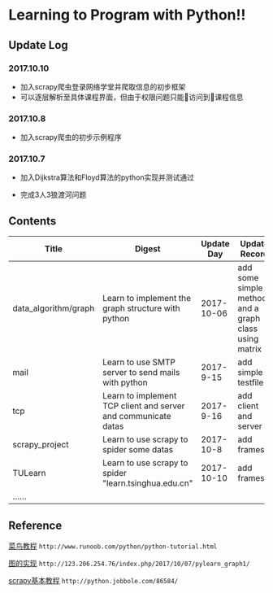 # Learning to Program with Python!!

## Update Log

### 2017.10.10

* 加入scrapy爬虫登录网络学堂并爬取信息的初步框架
* 可以逐层解析至具体课程界面，但由于权限问题只能访问到课程信息

### 2017.10.8

* 加入scrapy爬虫的初步示例程序

### 2017.10.7

* 加入Dijkstra算法和Floyd算法的python实现并测试通过

* 完成3人3狼渡河问题

## Contents

Title|Digest|Update Day|Update Record
|----|----|----|----|
data_algorithm/graph|Learn to implement the graph structure with python|2017-10-06|add some simple methods and a graph class using matrix
mail|Learn to use SMTP server to send mails with python|2017-9-15|add simple testfile
tcp|Learn to implement TCP client and server and communicate datas|2017-9-16|add client and server
scrapy_project|Learn to use scrapy to spider some datas|2017-10-8|add frames
TULearn|Learn to use scrapy to spider "learn.tsinghua.edu.cn"|2017-10-10|add frames
……|


## Reference
[菜鸟教程](http://www.runoob.com/python/python-tutorial.html) `http://www.runoob.com/python/python-tutorial.html`

[图的实现](http://123.206.254.76/index.php/2017/10/07/pylearn_graph1/) `http://123.206.254.76/index.php/2017/10/07/pylearn_graph1/`

[scrapy基本教程](http://python.jobbole.com/86584/)
`http://python.jobbole.com/86584/`